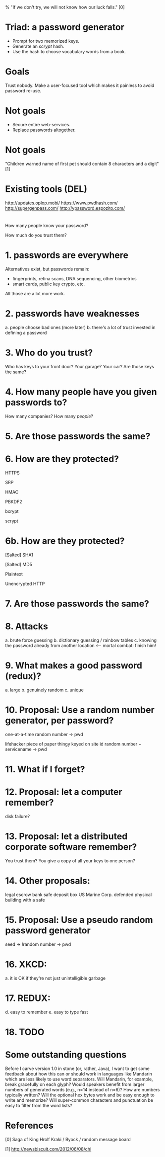 % "If we don't try, we will not know how our luck falls." [0]

# Triad: a password generator
* Prompt for two memorized keys.
* Generate an *scrypt* hash.
* Use the hash to choose vocabulary words from a book.

# Goals
Trust nobody.  Make a user-focused tool which makes it painless to avoid password re-use.

# Not goals
* Secure entire web-services.
* Replace passwords altogether.

# Not goals
"Children warned name of first pet should contain 8 characters and a digit" [1]


# Existing tools (DEL)
http://updates.oplop.mobi/
https://www.pwdhash.com/
http://supergenpass.com/
http://ypassword.espozito.com/

#
How many people know your password?

How much do you trust them?


# 1. passwords are everywhere

Alternatives exist, but passwords remain:
- fingerprints, retina scans, DNA sequencing, other biometrics
- smart cards, public key crypto, etc.

All those are a lot more work.

# 2. passwords have weaknesses
a. people choose bad ones (more later)
b. there's a lot of trust invested in defining a password

# 3. Who do you trust?
Who has keys to your front door?  Your garage?  Your car?  Are those keys the same?

# 4. How many people have you given passwords to?
How many companies?  How many _people_?

# 5. Are those passwords the same?

# 6. How are they protected?

HTTPS

SRP

HMAC

PBKDF2

bcrypt

scrypt

# 6b. How are they protected?

[Salted] SHA1

[Salted] MD5

Plaintext

Unencrypted HTTP

# 7. Are those passwords the same?

# 8. Attacks
a. brute force guessing
b. dictionary guessing / rainbow tables
c. knowing the password already from another location  <-- mortal combat: finish him!

# 9. What makes a good password (redux)?
a. large
b. genuinely random
c. unique

# 10. Proposal: Use a random number generator, per password?

one-at-a-time
   random number -> pwd

lifehacker piece of paper thingy keyed on site id
   random number + servicename -> pwd

# 11. What if I forget?

# 12. Proposal: let a computer remember?
disk failure?

# 13. Proposal: let a distributed corporate software remember?
You trust them?  You give a copy of all your keys to one person?

# 14. Other proposals:
legal escrow
bank safe deposit box
US Marine Corp. defended physical building with a safe



# 15. Proposal: Use a pseudo random password generator
seed -> !random number -> pwd



# 16. XKCD:
a. it is OK if they're not just unintelligible garbage



# 17. REDUX:
d. easy to remember
e. easy to type fast


# 18. TODO



# Some outstanding questions

Before I carve version 1.0 in stone (or, rather, Java), I want to get some feedback about how this can or should work in languages like Mandarin which are less likely to use word separators.  Will Mandarin, for example, break gracefully on each glyph?  Would speakers benefit from larger numbers of generated words (e.g., n=14 instead of n=6)?  How are numbers typically written?  Will the optional hex bytes work and be easy enough to write and memorize?  Will super-common characters and punctuation be easy to filter from the word lists?



# References

[0] Saga of King Hrolf Kraki / Byock / random message board

[1] http://newsbiscuit.com/2012/06/08/chi

